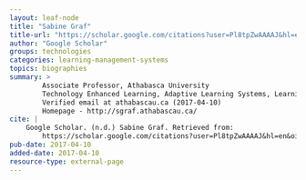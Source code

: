 ```yaml
---
layout: leaf-node
title: "Sabine Graf"
title-url: "https://scholar.google.com/citations?user=Pl8tpZwAAAAJ&hl=en&oi=sra"
author: "Google Scholar"
groups: technologies
categories: learning-management-systems
topics: biographies
summary: >
        Associate Professor, Athabasca University
        Technology Enhanced Learning, Adaptive Learning Systems, Learning Analytics, User Modeling, Mobile Learning
        Verified email at athabascau.ca (2017-04-10)
        Homepage - http://sgraf.athabascau.ca/
cite: |
    Google Scholar. (n.d.) Sabine Graf. Retrieved from:
        https://scholar.google.com/citations?user=Pl8tpZwAAAAJ&hl=en&oi=sra
pub-date: 2017-04-10
added-date: 2017-04-10
resource-type: external-page
---
```

